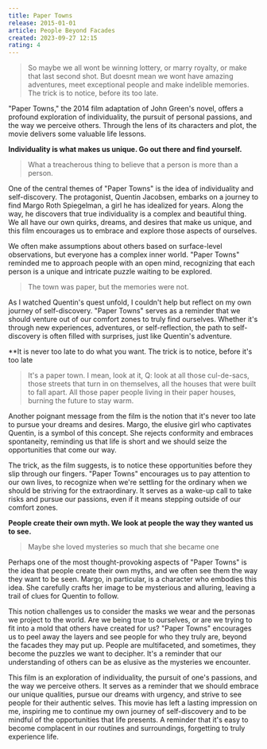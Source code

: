 ```yaml
---
title: Paper Towns
release: 2015-01-01
article: People Beyond Facades
created: 2023-09-27 12:15
rating: 4
---
```


> So maybe we all wont be winning lottery, or marry royalty, or make that last second shot. But doesnt mean we wont have amazing adventures, meet exceptional people and make indelible memories. The trick is to notice, before its too late.

"Paper Towns," the 2014 film adaptation of John Green's novel, offers a profound exploration of individuality, the pursuit of personal passions, and the way we perceive others. Through the lens of its characters and plot, the movie delivers some valuable life lessons.

**Individuality is what makes us unique. Go out there and find yourself.**

> What a treacherous thing to believe that a person is more than a person.

One of the central themes of "Paper Towns" is the idea of individuality and self-discovery. The protagonist, Quentin Jacobsen, embarks on a journey to find Margo Roth Spiegelman, a girl he has idealized for years. Along the way, he discovers that true individuality is a complex and beautiful thing. We all have our own quirks, dreams, and desires that make us unique, and this film encourages us to embrace and explore those aspects of ourselves.

We often make assumptions about others based on surface-level observations, but everyone has a complex inner world. "Paper Towns" reminded me to approach people with an open mind, recognizing that each person is a unique and intricate puzzle waiting to be explored.

> The town was paper, but the memories were not.

As I watched Quentin's quest unfold, I couldn't help but reflect on my own journey of self-discovery. "Paper Towns" serves as a reminder that we should venture out of our comfort zones to truly find ourselves. Whether it's through new experiences, adventures, or self-reflection, the path to self-discovery is often filled with surprises, just like Quentin's adventure.

\*\*It is never too late to do what you want. The trick is to notice, before it's too late

> It's a paper town. I mean, look at it, Q: look at all those cul-de-sacs, those streets that turn in on themselves, all the houses that were built to fall apart. All those paper people living in their paper houses, burning the future to stay warm.

Another poignant message from the film is the notion that it's never too late to pursue your dreams and desires. Margo, the elusive girl who captivates Quentin, is a symbol of this concept. She rejects conformity and embraces spontaneity, reminding us that life is short and we should seize the opportunities that come our way.

The trick, as the film suggests, is to notice these opportunities before they slip through our fingers. "Paper Towns" encourages us to pay attention to our own lives, to recognize when we're settling for the ordinary when we should be striving for the extraordinary. It serves as a wake-up call to take risks and pursue our passions, even if it means stepping outside of our comfort zones.

**People create their own myth. We look at people the way they wanted us to see.**

> Maybe she loved mysteries so much that she became one

Perhaps one of the most thought-provoking aspects of "Paper Towns" is the idea that people create their own myths, and we often see them the way they want to be seen. Margo, in particular, is a character who embodies this idea. She carefully crafts her image to be mysterious and alluring, leaving a trail of clues for Quentin to follow.

This notion challenges us to consider the masks we wear and the personas we project to the world. Are we being true to ourselves, or are we trying to fit into a mold that others have created for us? "Paper Towns" encourages us to peel away the layers and see people for who they truly are, beyond the facades they may put up. People are multifaceted, and sometimes, they become the puzzles we want to decipher. It's a reminder that our understanding of others can be as elusive as the mysteries we encounter.

This film is an exploration of individuality, the pursuit of one's passions, and the way we perceive others. It serves as a reminder that we should embrace our unique qualities, pursue our dreams with urgency, and strive to see people for their authentic selves. This movie has left a lasting impression on me, inspiring me to continue my own journey of self-discovery and to be mindful of the opportunities that life presents. A reminder that it's easy to become complacent in our routines and surroundings, forgetting to truly experience life.
